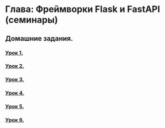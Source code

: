 # Глава: Фреймворки Flask и FastAPI (семинары)
## Домашние задания.
 
### [Урок 1.](/Lesson01_HW)
### [Урок 2.](/Lesson02/HomeWork)
### [Урок 3.](/Lesson03/HomeWork)
### [Урок 4.](/Lesson04/Homework)
### [Урок 5.](/Lesson05/Homework)
### [Урок 6.](/Lesson06/Homework)